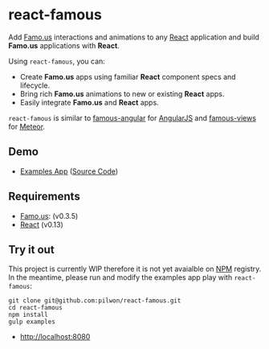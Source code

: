 # react-famous


Add [Famo.us](http://famo.us) interactions and animations to any [React](http://facebook.github.io/react/) application and build **Famo.us** applications with **React**.

Using `react-famous`, you can:

* Create **Famo.us** apps using familiar **React** component specs and lifecycle.
* Bring rich **Famo.us** animations to new or existing **React** apps.
* Easily integrate **Famo.us** and **React** apps.

`react-famous` is similar to [famous-angular](https://github.com/Famous/famous-angular) for [AngularJS](https://angularjs.org/) and [famous-views](http://famous-views.meteor.com/) for [Meteor](https://www.meteor.com/).


## Demo

* [Examples App](http://react-famous.github.io/) ([Source Code](https://github.com/pilwon/react-famous/tree/master/examples))


## Requirements

* [Famo.us](http://famo.us): (v0.3.5)
* [React](http://facebook.github.io/react/) (v0.13)


## Try it out

This project is currently WIP therefore it is not yet avaialble on [NPM](https://www.npmjs.com/) registry.
In the meantime, please run and modify the examples app play with `react-famous`:

    git clone git@github.com:pilwon/react-famous.git
    cd react-famous
    npm install
    gulp examples

* [http://localhost:8080](http://localhost:8080)
